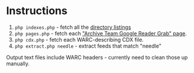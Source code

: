 # Instructions

1. `php indexes.php` - fetch all the [directory listings](https://archive.org/search.php?query=collection:archiveteam_greader)
1. `php pages.php` - fetch each ["Archive Team Google Reader Grab" page](https://archive.org/details/archiveteam_greader_20130619020213).
1. `php cdx.php` - fetch each WARC-describing CDX file.
1. `php extract.php needle` - extract feeds that match "needle"

Output text files include WARC headers - currently need to clean those up manually.

